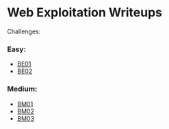 Web Exploitation Writeups
=========================

Challenges:

### Easy:
  * [BE01](./BE01)
  * [BE02](./BE02)

### Medium:
  * [BM01](./BM01)
  * [BM02](./BM02)
  * [BM03](./BM03)